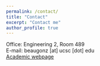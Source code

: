 ```yaml
---
permalink: /contact/
title: "Contact"
excerpt: "Contact me"
author_profile: true
---
```


Office: Engineering 2, Room 489  
E-mail: beaugonz [at] ucsc [dot] edu  
[Academic webpage](https://users.soe.ucsc.edu/~bernardotorres/)
